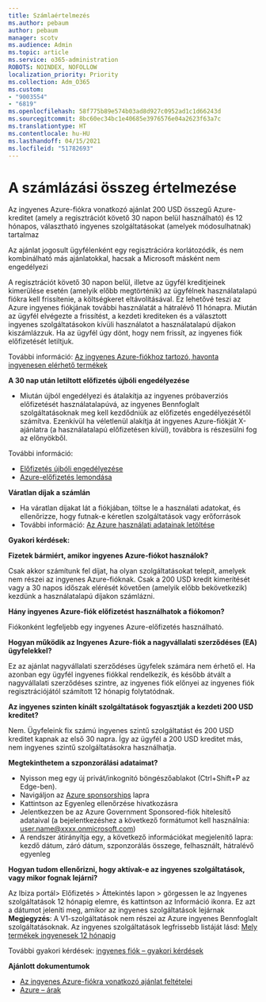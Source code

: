 ```yaml
---
title: Számlaértelmezés
ms.author: pebaum
author: pebaum
manager: scotv
ms.audience: Admin
ms.topic: article
ms.service: o365-administration
ROBOTS: NOINDEX, NOFOLLOW
localization_priority: Priority
ms.collection: Adm_O365
ms.custom:
- "9003554"
- "6819"
ms.openlocfilehash: 58f775b89e574b03ad8d927c0952ad1c1d66243d
ms.sourcegitcommit: 8bc60ec34bc1e40685e3976576e04a2623f63a7c
ms.translationtype: HT
ms.contentlocale: hu-HU
ms.lasthandoff: 04/15/2021
ms.locfileid: "51782693"
---
```

# <a name="understand-billing-amount"></a>A számlázási összeg értelmezése

Az ingyenes Azure-fiókra vonatkozó ajánlat 200 USD összegű Azure-kreditet (amely a regisztrációt követő 30 napon belül használható) és 12 hónapos, választható ingyenes szolgáltatásokat (amelyek módosulhatnak) tartalmaz

Az ajánlat jogosult ügyfélenként egy regisztrációra korlátozódik, és nem kombinálható más ajánlatokkal, hacsak a Microsoft másként nem engedélyezi

A regisztrációt követő 30 napon belül, illetve az ügyfél kreditjeinek kimerülése esetén (amelyik előbb megtörténik) az ügyfélnek használatalapú fiókra kell frissítenie, a költségkeret eltávolításával. Ez lehetővé teszi az Azure ingyenes fiókjának további használatát a hátralévő 11 hónapra. Miután az ügyfél elvégezte a frissítést, a kezdeti krediteken és a választott ingyenes szolgáltatásokon kívüli használatot a használatalapú díjakon kiszámlázzuk. Ha az ügyfél úgy dönt, hogy nem frissít, az ingyenes fiók előfizetését letiltjuk.

További információ: [Az ingyenes Azure-fiókhoz tartozó, havonta ingyenesen elérhető termékek](https://azure.microsoft.com/free/free-account-faq/)

**A 30 nap után letiltott előfizetés újbóli engedélyezése**

- Miután újból engedélyezi és átalakítja az ingyenes próbaverziós előfizetését használatalapúvá, az ingyenes Bennfoglalt szolgáltatásoknak meg kell kezdődniük az előfizetés engedélyezésétől számítva. Ezenkívül ha véletlenül alakítja át ingyenes Azure-fiókját X-ajánlatra (a használatalapú előfizetésen kívül), továbbra is részesülni fog az előnyökből.

További információ: 
- [Előfizetés újbóli engedélyezése](https://docs.microsoft.com/azure/billing/billing-subscription-become-disable?WT.mc_id=Portal-Microsoft_Azure_Support)
- [Azure-előfizetés lemondása](https://docs.microsoft.com/azure/billing/billing-how-to-cancel-azure-subscription?WT.mc_id=Portal-Microsoft_Azure_Support)

**Váratlan díjak a számlán**

- Ha váratlan díjakat lát a fiókjában, töltse le a használati adatokat, és ellenőrizze, hogy futnak-e kéretlen szolgáltatások vagy erőforrások
- További információ: [Az Azure használati adatainak letöltése](https://docs.microsoft.com/azure/billing/billing-download-azure-invoice-daily-usage-date?WT.mc_id=Portal-Microsoft_Azure_Support#download-usage)

**Gyakori kérdések:**

**Fizetek bármiért, amikor ingyenes Azure-fiókot használok?**

Csak akkor számítunk fel díjat, ha olyan szolgáltatásokat telepít, amelyek nem részei az ingyenes Azure-fióknak. Csak a 200 USD kredit kimerítését vagy a 30 napos időszak elérését követően (amelyik előbb bekövetkezik) kezdünk a használatalapú díjakon számlázni.

**Hány ingyenes Azure-fiók előfizetést használhatok a fiókomon?**  

Fiókonként legfeljebb egy ingyenes Azure-előfizetés használható.

**Hogyan működik az Ingyenes Azure-fiók a nagyvállalati szerződéses (EA) ügyfelekkel?**  

Ez az ajánlat nagyvállalati szerződéses ügyfelek számára nem érhető el. Ha azonban egy ügyfél ingyenes fiókkal rendelkezik, és később átvált a nagyvállalati szerződéses szintre, az ingyenes fiók előnyei az ingyenes fiók regisztrációjától számított 12 hónapig folytatódnak.

**Az ingyenes szinten kínált szolgáltatások fogyasztják a kezdeti 200 USD kreditet?**  

Nem. Ügyfeleink fix számú ingyenes szintű szolgáltatást és 200 USD kreditet kapnak az első 30 napra. Így az ügyfél a 200 USD kreditet más, nem ingyenes szintű szolgáltatásokra használhatja.

**Megtekinthetem a szponzorálási adataimat?**

- Nyisson meg egy új privát/inkognitó böngészőablakot (Ctrl+Shift+P az Edge-ben).
- Navigáljon az [Azure sponsorships](http://www.microsoftazuresponsorships.com/) lapra
- Kattintson az Egyenleg ellenőrzése hivatkozásra
- Jelentkezzen be az Azure Government Sponsored-fiók hitelesítő adataival (a bejelentkezéshez a következő formátumot kell használnia: user.name@xxxx.onmicrosoft.com)
- A rendszer átirányítja egy, a következő információkat megjelenítő lapra: kezdő dátum, záró dátum, szponzorálás összege, felhasznált, hátralévő egyenleg

**Hogyan tudom ellenőrizni, hogy aktívak-e az ingyenes szolgáltatások, vagy mikor fognak lejárni?**

Az Ibiza portál> Előfizetés > Áttekintés lapon > görgessen le az Ingyenes szolgáltatások 12 hónapig elemre, és kattintson az Információ ikonra. Ez azt a dátumot jeleníti meg, amikor az ingyenes szolgáltatások lejárnak **Megjegyzés**: A V1-szolgáltatások nem részei az Azure ingyenes Bennfoglalt szolgáltatásoknak. Az ingyenes szolgáltatások legfrissebb listáját lásd: [Mely termékek ingyenesek 12 hónapig](http://www.microsoftazuresponsorships.com/)

További gyakori kérdések: [ingyenes fiók – gyakori kérdések](https://azure.microsoft.com/free/free-account-faq/)

**Ajánlott dokumentumok**

- [Az ingyenes Azure-fiókra vonatkozó ajánlat feltételei](https://azure.microsoft.com/offers/ms-azr-0044p/)
- [Azure – árak](https://azure.microsoft.com/pricing/)